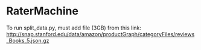 # RaterMachine

To run split_data.py, must add file (3GB) from this link: http://snap.stanford.edu/data/amazon/productGraph/categoryFiles/reviews_Books_5.json.gz
